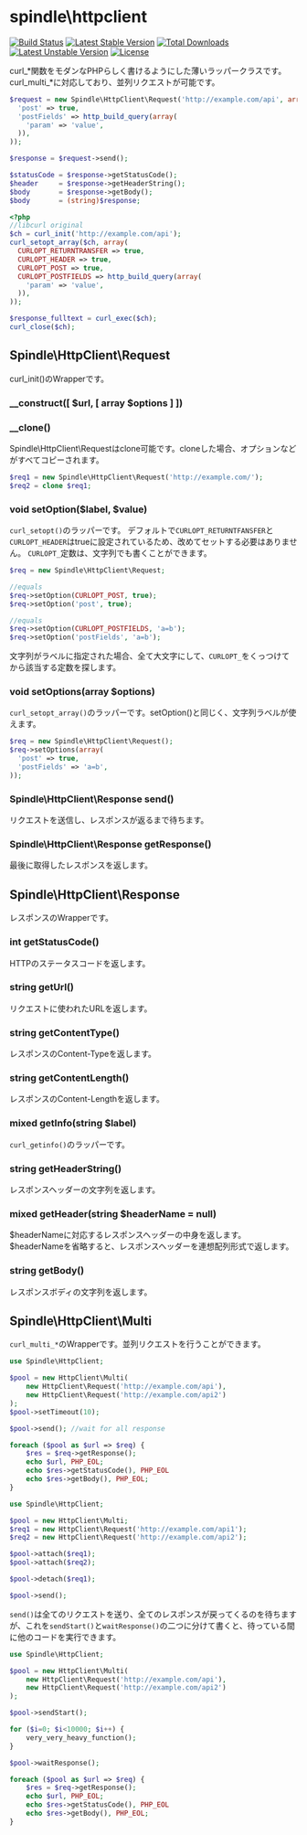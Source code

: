 spindle\httpclient
==========================

[![Build Status](https://travis-ci.org/spindle/spindle-httpclient.svg?branch=master)](https://travis-ci.org/spindle/spindle-httpclient)
[![Latest Stable Version](https://poser.pugx.org/spindle/httpclient/v/stable.svg)](https://packagist.org/packages/spindle/httpclient)
[![Total Downloads](https://poser.pugx.org/spindle/httpclient/downloads.svg)](https://packagist.org/packages/spindle/httpclient)
[![Latest Unstable Version](https://poser.pugx.org/spindle/httpclient/v/unstable.svg)](https://packagist.org/packages/spindle/httpclient) 
[![License](https://poser.pugx.org/spindle/httpclient/license.svg)](https://packagist.org/packages/spindle/httpclient)

curl\_\*関数をモダンなPHPらしく書けるようにした薄いラッパークラスです。
curl\_multi\_\*に対応しており、並列リクエストが可能です。

```php
$request = new Spindle\HttpClient\Request('http://example.com/api', array(
  'post' => true,
  'postFields' => http_build_query(array(
    'param' => 'value',
  )),
));

$response = $request->send();

$statusCode = $response->getStatusCode();
$header     = $response->getHeaderString();
$body       = $response->getBody();
$body       = (string)$response;
```

```php
<?php
//libcurl original
$ch = curl_init('http://example.com/api');
curl_setopt_array($ch, array(
  CURLOPT_RETURNTRANSFER => true,
  CURLOPT_HEADER => true,
  CURLOPT_POST => true,
  CURLOPT_POSTFIELDS => http_build_query(array(
    'param' => 'value',
  )),
));

$response_fulltext = curl_exec($ch);
curl_close($ch);
```

## Spindle\HttpClient\Request
curl\_init()のWrapperです。

### \_\_construct([ $url, [ array $options ] ])
### \_\_clone()
Spindle\HttpClient\Requestはclone可能です。cloneした場合、オプションなどがすべてコピーされます。

```php
$req1 = new Spindle\HttpClient\Request('http://example.com/');
$req2 = clone $req1;
```

### void setOption($label, $value)
`curl_setopt()`のラッパーです。
デフォルトで`CURLOPT_RETURNTFANSFER`と`CURLOPT_HEADER`はtrueに設定されているため、改めてセットする必要はありません。
`CURLOPT_`定数は、文字列でも書くことができます。

```php
$req = new Spindle\HttpClient\Request;

//equals
$req->setOption(CURLOPT_POST, true);
$req->setOption('post', true);

//equals
$req->setOption(CURLOPT_POSTFIELDS, 'a=b');
$req->setOption('postFields', 'a=b');
```

文字列がラベルに指定された場合、全て大文字にして、`CURLOPT_`をくっつけてから該当する定数を探します。

### void setOptions(array $options)
`curl_setopt_array()`のラッパーです。setOption()と同じく、文字列ラベルが使えます。

```php
$req = new Spindle\HttpClient\Request();
$req->setOptions(array(
  'post' => true,
  'postFields' => 'a=b',
));
```

### Spindle\HttpClient\Response send()
リクエストを送信し、レスポンスが返るまで待ちます。

### Spindle\HttpClient\Response getResponse()
最後に取得したレスポンスを返します。


## Spindle\HttpClient\Response
レスポンスのWrapperです。

### int getStatusCode()
HTTPのステータスコードを返します。

### string getUrl()
リクエストに使われたURLを返します。

### string getContentType()
レスポンスのContent-Typeを返します。

### string getContentLength()
レスポンスのContent-Lengthを返します。

### mixed getInfo(string $label)
`curl_getinfo()`のラッパーです。

### string getHeaderString()
レスポンスヘッダーの文字列を返します。

### mixed getHeader(string $headerName = null)
$headerNameに対応するレスポンスヘッダーの中身を返します。
$headerNameを省略すると、レスポンスヘッダーを連想配列形式で返します。

### string getBody()
レスポンスボディの文字列を返します。


## Spindle\HttpClient\Multi
`curl_multi_*`のWrapperです。並列リクエストを行うことができます。

```php
use Spindle\HttpClient;

$pool = new HttpClient\Multi(
    new HttpClient\Request('http://example.com/api'),
    new HttpClient\Request('http://example.com/api2')
);
$pool->setTimeout(10);

$pool->send(); //wait for all response

foreach ($pool as $url => $req) {
    $res = $req->getResponse();
    echo $url, PHP_EOL;
    echo $res->getStatusCode(), PHP_EOL
    echo $res->getBody(), PHP_EOL;
}
```

```php
use Spindle\HttpClient;

$pool = new HttpClient\Multi;
$req1 = new HttpClient\Request('http://example.com/api1');
$req2 = new HttpClient\Request('http://example.com/api2');

$pool->attach($req1);
$pool->attach($req2);

$pool->detach($req1);

$pool->send();
```

`send()`は全てのリクエストを送り、全てのレスポンスが戻ってくるのを待ちますが、これを`sendStart()`と`waitResponse()`の二つに分けて書くと、待っている間に他のコードを実行できます。

```php
use Spindle\HttpClient;

$pool = new HttpClient\Multi(
    new HttpClient\Request('http://example.com/api'),
    new HttpClient\Request('http://example.com/api2')
);

$pool->sendStart();

for ($i=0; $i<10000; $i++) {
    very_very_heavy_function();
}

$pool->waitResponse();

foreach ($pool as $url => $req) {
    $res = $req->getResponse();
    echo $url, PHP_EOL;
    echo $res->getStatusCode(), PHP_EOL
    echo $res->getBody(), PHP_EOL;
}
```
